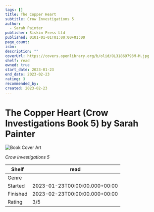 ```yaml
---
tags: []
title: The Copper Heart
subtitle: Crow Investigations 5
author:
  - Sarah Painter
publisher: Siskin Press Ltd
published: 0101-01-01T01:00:00+01:00
page_count:
isbn:
description: ""
coverUrl: https://covers.openlibrary.org/b/olid/OL31869793M-M.jpg
shelf: read
owned: true
start_date: 2023-01-23
end_date: 2023-02-23
rating: 3
recommended_by:
created: 2023-02-23
---
```


# The Copper Heart (Crow Investigations Book 5) by Sarah Painter

![Book Cover Art](https://covers.openlibrary.org/b/olid/OL31869793M-M.jpg)

_Crow Investigations 5_

| Shelf | read |
| --- | --- |
| Genre |  |
| Started | 2023-01-23T00:00:00.000+00:00 |
| Finished | 2023-02-23T00:00:00.000+00:00 |
| Rating | 3/5 |

